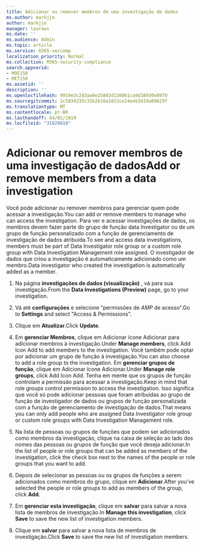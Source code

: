 ```yaml
---
title: Adicionar ou remover membros de uma investigação de dados
ms.author: markjjo
author: markjjo
manager: laurawi
ms.date: ''
ms.audience: Admin
ms.topic: article
ms.service: O365-seccomp
localization_priority: Normal
ms.collection: M365-security-compliance
search.appverid:
- MOE150
- MET150
ms.assetid: ''
description: ''
ms.openlocfilehash: 9910e3c283aa0e25803d136061ca9d38930e8970
ms.sourcegitcommit: 2c5834235c32b2616e1813ce24eeb3419a09629f
ms.translationtype: MT
ms.contentlocale: pt-BR
ms.lasthandoff: 04/02/2019
ms.locfileid: "31029818"
---
```

# <a name="add-or-remove-members-from-a-data-investigation"></a><span data-ttu-id="4607a-102">Adicionar ou remover membros de uma investigação de dados</span><span class="sxs-lookup"><span data-stu-id="4607a-102">Add or remove members from a data investigation</span></span>

<span data-ttu-id="4607a-103">Você pode adicionar ou remover membros para gerenciar quem pode acessar a investigação.</span><span class="sxs-lookup"><span data-stu-id="4607a-103">You can add or remove members to manage who can access the investigation.</span></span> <span data-ttu-id="4607a-104">Para ver e acessar investigações de dados, os membros devem fazer parte do grupo de função data Investigator ou de um grupo de função personalizado com a função de gerenciamento de investigação de dados atribuída.</span><span class="sxs-lookup"><span data-stu-id="4607a-104">To see and access data investigations, members must be part of Data Investigator role group or a custom role group with Data Investigation Management role assigned.</span></span> <span data-ttu-id="4607a-105">O investigador de dados que criou a investigação é automaticamente adicionado como um membro.</span><span class="sxs-lookup"><span data-stu-id="4607a-105">Data investigator who created the investigation is automatically added as a member.</span></span>

1. <span data-ttu-id="4607a-106">Na página **investigações de dados (visualização)** , vá para sua investigação.</span><span class="sxs-lookup"><span data-stu-id="4607a-106">From the **Data Investigations (Preview)** page, go to your investigation.</span></span>

2. <span data-ttu-id="4607a-107">Vá até **configurações** e selecione "permissões de _AMP_ de acesso".</span><span class="sxs-lookup"><span data-stu-id="4607a-107">Go to **Settings** and select "Access & Permissions".</span></span>
 
3. <span data-ttu-id="4607a-108">Clique em **Atualizar**.</span><span class="sxs-lookup"><span data-stu-id="4607a-108">Click **Update**.</span></span>
 
4. <span data-ttu-id="4607a-109">Em **gerenciar Membros**, clique em Adicionar ícone Adicionar para adicionar membros à investigação.</span><span class="sxs-lookup"><span data-stu-id="4607a-109">Under **Manage members**, click Add Icon Add to add members to the investigation.</span></span> <span data-ttu-id="4607a-110">Você também pode optar por adicionar um grupo de função à investigação.</span><span class="sxs-lookup"><span data-stu-id="4607a-110">You can also choose to add a role group to the investigation.</span></span> <span data-ttu-id="4607a-111">Em **gerenciar grupos de função**, clique em Adicionar ícone Adicionar.</span><span class="sxs-lookup"><span data-stu-id="4607a-111">Under **Manage role groups**, click Add Icon Add.</span></span> 
     <span data-ttu-id="4607a-112">Tenha em mente que os grupos de função controlam a permissão para acessar a investigação.</span><span class="sxs-lookup"><span data-stu-id="4607a-112">Keep in mind that role groups control permission to access the investigation.</span></span> <span data-ttu-id="4607a-113">Isso significa que você só pode adicionar pessoas que foram atribuídas ao grupo de função de investigador de dados ou grupos de função personalizada com a função de gerenciamento de investigação de dados.</span><span class="sxs-lookup"><span data-stu-id="4607a-113">That means you can only add people who are assigned Data Investigator role group or custom role groups with Data Investigation Management role.</span></span>
 
5. <span data-ttu-id="4607a-114">Na lista de pessoas ou grupos de funções que podem ser adicionados como membros da investigação, clique na caixa de seleção ao lado dos nomes das pessoas ou grupos de função que você deseja adicionar.</span><span class="sxs-lookup"><span data-stu-id="4607a-114">In the list of people or role groups that can be added as members of the investigation, click the check box next to the names of the people or role groups that you want to add.</span></span>

6. <span data-ttu-id="4607a-115">Depois de selecionar as pessoas ou os grupos de funções a serem adicionados como membros do grupo, clique em **Adicionar**.</span><span class="sxs-lookup"><span data-stu-id="4607a-115">After you've selected the people or role groups to add as members of the group, click **Add**.</span></span>

7. <span data-ttu-id="4607a-116">Em **gerenciar esta investigação**, clique em **salvar** para salvar a nova lista de membros de investigação.</span><span class="sxs-lookup"><span data-stu-id="4607a-116">In **Manage this investigation**, click **Save** to save the new list of investigation members.</span></span>

8. <span data-ttu-id="4607a-117">Clique em **salvar** para salvar a nova lista de membros de investigação.</span><span class="sxs-lookup"><span data-stu-id="4607a-117">Click **Save** to save the new list of investigation members.</span></span>
